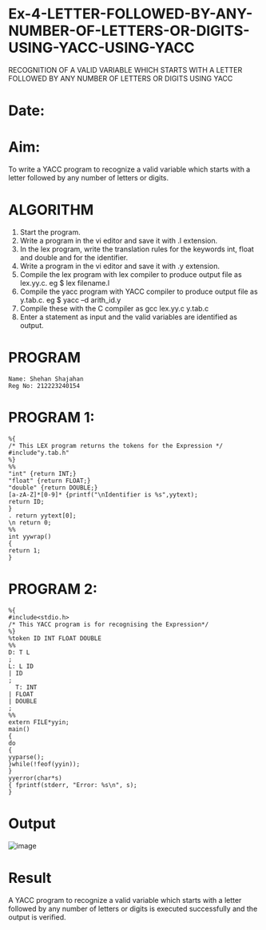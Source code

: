# Ex-4-LETTER-FOLLOWED-BY-ANY-NUMBER-OF-LETTERS-OR-DIGITS-USING-YACC-USING-YACC
RECOGNITION OF A VALID VARIABLE WHICH STARTS WITH A LETTER FOLLOWED BY ANY NUMBER OF LETTERS OR DIGITS USING YACC
# Date:
# Aim:
To write a YACC program to recognize a valid variable which starts with a letter followed by any number of letters or digits.
# ALGORITHM
1.	Start the program.
2.	Write a program in the vi editor and save it with .l extension.
3.	In the lex program, write the translation rules for the keywords int, float and double and for the identifier.
4.	Write a program in the vi editor and save it with .y extension.
5.	Compile the lex program with lex compiler to produce output file as lex.yy.c. eg $ lex filename.l
6.	Compile the yacc program with YACC compiler to produce output file as y.tab.c. eg $ yacc –d arith_id.y
7.	Compile these with the C compiler as gcc lex.yy.c y.tab.c
8.	Enter a statement as input and the valid variables are identified as output.
# PROGRAM
```
Name: Shehan Shajahan
Reg No: 212223240154
```
# PROGRAM 1:
    %{ 
    /* This LEX program returns the tokens for the Expression */ 
    #include"y.tab.h" 
    %} 
    %% 
    "int" {return INT;} 
    "float" {return FLOAT;} 
    "double" {return DOUBLE;} 
    [a-zA-Z]*[0-9]* {printf("\nIdentifier is %s",yytext); 
    return ID; 
    } 
    . return yytext[0]; 
    \n return 0; 
    %% 
    int yywrap() 
    { 
    return 1;
    }

# PROGRAM 2:
    %{ 
    #include<stdio.h> 
    /* This YACC program is for recognising the Expression*/ 
    %} 
    %token ID INT FLOAT DOUBLE 
    %% 
    D: T L 
    ; 
    L: L ID 
    | ID 
    ; 
      T: INT 
    | FLOAT 
    | DOUBLE 
    ; 
    %% 
    extern FILE*yyin; 
    main() 
    { 
    do 
    { 
    yyparse(); 
    }while(!feof(yyin)); 
    } 
    yyerror(char*s) 
    { fprintf(stderr, "Error: %s\n", s);
    }
# Output
![image](https://github.com/user-attachments/assets/f4a1acf6-0533-43be-900e-9215978f7656)

# Result
A YACC program to recognize a valid variable which starts with a letter followed by any number of letters or digits is executed successfully and the output is verified.

